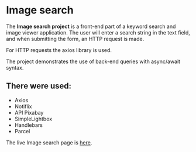 # Image search

The **Image search project** is a front-end part of a keyword search and image
viewer application. The user will enter a search string in the text field, and
when submitting the form, an HTTP request is made.

For HTTP requests the axios library is used.

The project demonstrates the use of back-end queries with async/await syntax.

## There were used:

- Axios
- Notiflix
- API Pixabay
- SimpleLightbox
- Handlebars
- Parcel

The live Image search page is
[here](https://marisereda.github.io/goit-js-hw-11/).
